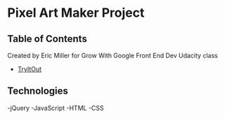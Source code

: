 # Pixel Art Maker Project

## Table of Contents

Created by Eric Miller for Grow With Google Front End Dev Udacity class

* [TryItOut](https://ec-miller.github.io/MrRobotArtMaker/)

## Technologies
-jQuery
-JavaScript
-HTML
-CSS
